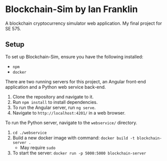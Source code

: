 # Blockchain-Sim by Ian Franklin

A blockchain cryptocurrency simulator web application. My final project for SE 575.

## Setup

To set up Blockchain-Sim, ensure you have the following installed:
- `npm` 
- `docker`

There are two running servers for this project, an Angular front-end application and a Python web service back-end.

1. Clone the repository and navigate to it.
2. Run `npm install` to install dependencies.
3. To run the Angular server, run `ng serve`.
4. Navigate to `http://localhost:4201/` in a web browser.

To run the Python server, navigate to the `webservice/` directory.

1. `cd ./webservice`
2. Build a new docker image with command: `docker build -t blockchain-server .`
    - May require `sudo`
3. To start the server: `docker run -p 5000:5000 blockchain-server`
